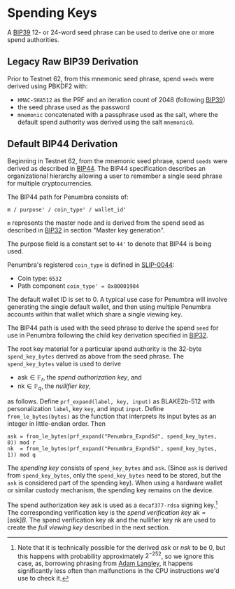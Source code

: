 # Spending Keys

A [BIP39] 12- or 24-word seed phrase can be used to derive one or more spend
authorities. 

## Legacy Raw BIP39 Derivation

Prior to Testnet 62, from this mnemonic seed phrase, spend `seeds` were derived
using PBKDF2 with:

* `HMAC-SHA512` as the PRF and an iteration count of 2048 (following [BIP39])
* the seed phrase used as the password
* `mnemonic` concatenated with a passphrase used as the salt, where the default
spend authority was derived using the salt `mnemonic0`.

## Default BIP44 Derivation

Beginning in Testnet 62, from the mnemonic seed phrase, spend `seeds` were derived
as described in [BIP44]. The BIP44 specification describes an organizational
hierarchy allowing a user to remember a single seed phrase for multiple
cryptocurrencies. 

The BIP44 path for Penumbra consists of:

```
m / purpose' / coin_type' / wallet_id'
```

`m` represents the master node and is derived from the spend seed as described in
[BIP32] in section "Master key generation".

The purpose field is a constant set to `44'` to denote that BIP44 is being used.

Penumbra's registered `coin_type` is defined in [SLIP-0044]:

* Coin type: `6532`
* Path component `coin_type' = 0x80001984`

The default wallet ID is set to 0. A typical use case for Penumbra will involve
generating the single default wallet, and then using multiple Penumbra accounts
within that wallet which share a single viewing key.

The BIP44 path is used with the seed phrase to derive the spend `seed` for use
in Penumbra following the child key derivation specified in [BIP32].

The root key material for a particular spend authority is the 32-byte
`spend_key_bytes` derived as above from the seed phrase. The `spend_key_bytes` value is used to derive

* $\mathsf{ask} \in \mathbb F_r$, the *spend authorization key*, and
* $\mathsf{nk} \in \mathbb F_q$, the *nullifier key*,

as follows.  Define `prf_expand(label, key, input)` as BLAKE2b-512 with
personalization `label`, key `key`, and input `input`.  Define
`from_le_bytes(bytes)` as the function that interprets its input bytes as an
integer in little-endian order.  Then
```
ask = from_le_bytes(prf_expand("Penumbra_ExpndSd", spend_key_bytes, 0)) mod r
nk  = from_le_bytes(prf_expand("Penumbra_ExpndSd", spend_key_bytes, 1)) mod q
```

The *spending key* consists of `spend_key_bytes` and `ask`.  (Since `ask` is
derived from `spend_key_bytes`, only the `spend_key_bytes` need to be stored,
but the `ask` is considered part of the spending key). When using a hardware
wallet or similar custody mechanism, the spending key remains on the device.

The spend authorization key $\mathsf{ask}$ is used as a `decaf377-rdsa` signing
key.[^1] The corresponding verification key is the *spend verification key*
$\mathsf{ak} = [\mathsf{ask}]B$.  The spend verification key $\mathsf{ak}$ and
the nullifier key $\mathsf{nk}$ are used to create the *full viewing key*
described in the next section.

[^1]: Note that it is technically possible for the derived $ask$ or $nsk$ to be
$0$, but this happens with probability approximately $2^{-252}$, so we ignore
this case, as, borrowing phrasing from [Adam Langley][agl_elligator], it happens
significantly less often than malfunctions in the CPU instructions we'd use to
check it.

[agl_elligator]: https://www.imperialviolet.org/2013/12/25/elligator.html
[BIP32]: https://github.com/bitcoin/bips/blob/master/bip-0032.mediawiki
[BIP39]: https://github.com/bitcoin/bips/blob/master/bip-0039.mediawiki
[BIP44]: https://github.com/bitcoin/bips/blob/master/bip-0044.mediawiki
[SLIP-0044]: https://github.com/satoshilabs/slips/blob/master/slip-0044.md
